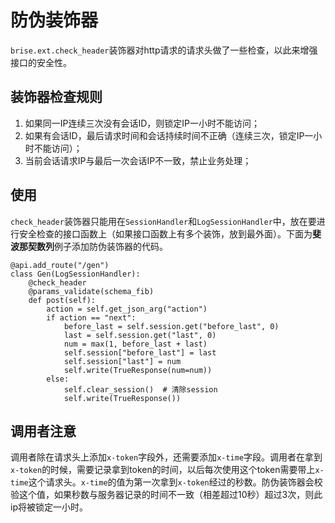 # 防伪装饰器
`brise.ext.check_header`装饰器对http请求的请求头做了一些检查，以此来增强接口的安全性。
## 装饰器检查规则
1. 如果同一IP连续三次没有会话ID，则锁定IP一小时不能访问；
2. 如果有会话ID，最后请求时间和会话持续时间不正确（连续三次，锁定IP一小时不能访问）；
3. 当前会话请求IP与最后一次会话IP不一致，禁止业务处理；
## 使用
`check_header`装饰器只能用在`SessionHandler`和`LogSessionHandler`中，放在要进行安全检查的接口函数上（如果接口函数上有多个装饰，放到最外面）。下面为**斐波那契数列**例子添加防伪装饰器的代码。
```
@api.add_route("/gen")
class Gen(LogSessionHandler):
    @check_header
    @params_validate(schema_fib)
    def post(self):
        action = self.get_json_arg("action")
        if action == "next":
            before_last = self.session.get("before_last", 0)
            last = self.session.get("last", 0)
            num = max(1, before_last + last)
            self.session["before_last"] = last
            self.session["last"] = num
            self.write(TrueResponse(num=num))
        else:
            self.clear_session()  # 清除session
            self.write(TrueResponse())
```
## 调用者注意
调用者除在请求头上添加`x-token`字段外，还需要添加`x-time`字段。调用者在拿到`x-token`的时候，需要记录拿到token的时间，以后每次使用这个token需要带上`x-time`这个请求头。`x-time`的值为第一次拿到`x-token`经过的秒数。防伪装饰器会校验这个值，如果秒数与服务器记录的时间不一致（相差超过10秒）超过3次，则此ip将被锁定一小时。
